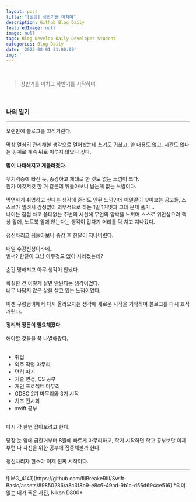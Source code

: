 ```yaml
---
layout: post
title: "[일상] 상반기를 마치며"
description: Github Blog Daily
featuredImage: null
image: null
tags: Blog Develop Daily Developer Student
categories: Blog Daily
date: '2023-08-01 21:00:00'
img: ''
---
```

<br>

> 상반기를 마치고 하반기를 시작하며

<br>
<h3>나의 일기</h3>
<hr>

오랜만에 블로그를 끄적거린다.
<br><br>
막상 열심히 관리해볼 생각으로 열어놨는데 쓰기도 귀찮고, 쓸 내용도 없고, 시간도 없다는 핑계로 계속 뒤로 미루지 않았나 싶다.
<br><br>
**많이 나태해지고 게을러졌다.**
<br><br>
무기력증에 빠진 듯, 종강하고 제대로 한 것도 없는 느낌이 크다.
<br>
뭔가 이것저것 한 거 같은데 뒤돌아보니 남는게 없는 느낌이다.
<br><br>
막연하게 취업하고 싶다는 생각에 준비도 안된 느낌인데 매일같이 찾아보는 공고들, 스스로가 찔려서 감정없이 의무적으로 하는 1일 1커밋과 코테 문제 풀기...
<br>
나이는 점점 차고 쓸데없는 주변의 시선에 무언의 압박을 느끼며 스스로 위안삼으려 책상 앞에, 노트북 앞에 앉는다는 생각이 갑자기 머리를 탁 치고 지나갔다.
<br><br>
정신차리고 뒤돌아보니 종강 후 한달이 지나버렸다.
<br><br>
내일 수강신청이라네..
<br>
벌써? 한달이 그냥 아무것도 없이 사라졌는데?
<br><br>
순간 멍해지고 아무 생각이 안났다.
<br><br>
확실한 건 이렇게 살면 안된다는 생각이었다.
<br>
너무 나답지 않은 삶을 살고 있는 느낌이었다.
<br><br>
이젠 구렁텅이에서 다시 올라오자는 생각에 새로운 시작을 기약하며 블로그를 다시 끄적거린다.
<br><br>
**정리와 정돈이 필요해졌다.**
<br><br>
해야할 것들을 쭉 나열해봤다.
<br><br>
  * 취업
  * 외주 작업 마무리
  * 면허 따기
  * 기술 면접, CS 공부
  * 개인 프로젝트 마무리
  * GDSC 2기 마무리와 3기 시작
  * 치즈 전시회
  * swift 공부

<br>
다시 각 한번 잡아보려고 한다.
<br><br>
당장 눈 앞에 급한거부터 8월에 빠르게 마무리하고, 학기 시작하면 학교 공부보단 이제부턴 나 자신을 위한 공부에 집중해볼까 한다.
<br><br>
정신차리자 현소야 이제 진짜 시작이다.
<hr>
![IMG_4141](https://github.com/IIIBreakeRIII/Swift-Basic/assets/89850286/a8c3f8b9-e8c6-49ad-9b1c-d56d694ce516)
*의미없는 내가 찍은 사진, Nikon D800*